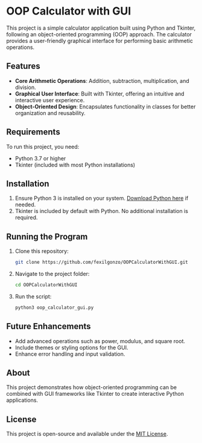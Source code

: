# OOP Calculator with GUI

This project is a simple calculator application built using Python and Tkinter, following an object-oriented programming (OOP) approach. The calculator provides a user-friendly graphical interface for performing basic arithmetic operations.

## Features
- **Core Arithmetic Operations**: Addition, subtraction, multiplication, and division.
- **Graphical User Interface**: Built with Tkinter, offering an intuitive and interactive user experience.
- **Object-Oriented Design**: Encapsulates functionality in classes for better organization and reusability.

## Requirements
To run this project, you need:
- Python 3.7 or higher
- Tkinter (included with most Python installations)

## Installation
1. Ensure Python 3 is installed on your system. [Download Python here](https://www.python.org/downloads/) if needed.
2. Tkinter is included by default with Python. No additional installation is required.

## Running the Program
1. Clone this repository:
   ```bash
   git clone https://github.com/fexilgonzo/OOPCalculatorWithGUI.git
   ```
2. Navigate to the project folder:
   ```bash
   cd OOPCalculatorWithGUI
   ```
3. Run the script:
   ```bash
   python3 oop_calculator_gui.py
   ```

## Future Enhancements
- Add advanced operations such as power, modulus, and square root.
- Include themes or styling options for the GUI.
- Enhance error handling and input validation.

## About
This project demonstrates how object-oriented programming can be combined with GUI frameworks like Tkinter to create interactive Python applications.

## License
This project is open-source and available under the [MIT License](LICENSE).
